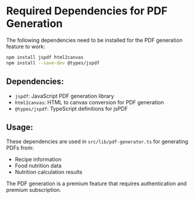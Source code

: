 # Required Dependencies for PDF Generation

The following dependencies need to be installed for the PDF generation feature to work:

```bash
npm install jspdf html2canvas
npm install --save-dev @types/jspdf
```

## Dependencies:
- `jspdf`: JavaScript PDF generation library
- `html2canvas`: HTML to canvas conversion for PDF generation
- `@types/jspdf`: TypeScript definitions for jsPDF

## Usage:
These dependencies are used in `src/lib/pdf-generator.ts` for generating PDFs from:
- Recipe information
- Food nutrition data
- Nutrition calculation results

The PDF generation is a premium feature that requires authentication and premium subscription.